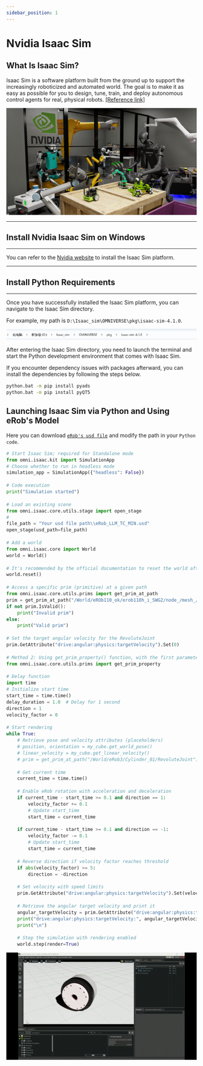```yaml
---
sidebar_position: 1
---
```


# Nvidia Isaac Sim

## What Is Isaac Sim?

Isaac Sim is a software platform built from the ground up to support the increasingly roboticized and automated world. The goal is to make it as easy as possible for you to design, tune, train, and deploy autonomous control agents for real, physical robots. [[Reference link]](https://docs.omniverse.nvidia.com/isaacsim/latest/index.html#design)

<div class="Nvidia">
  <a>
    <img src="/img/hero_shot.png" alt="Nvidia1" style={{ width: '1000', height: 'auto' }} />
  </a>
</div>

---

## Install Nvidia Isaac Sim on Windows

---

You can refer to the [Nvidia website](https://docs.omniverse.nvidia.com/isaacsim/latest/installation/index.html) to install the Isaac Sim platform.

---

## Install Python Requirements

---

Once you have successfully installed the Isaac Sim platform, you can navigate to the Isaac Sim directory.

For example, my path is `D:\Isaac_sim\OMNIVERSE\pkg\isaac-sim-4.1.0`.

<div class="Nvidia">
  <a>
    <img src="/img/Nvidia1.png" alt="Nvidia2" style={{ width: '1000', height: 'auto' }} />
  </a>
</div>

After entering the Isaac Sim directory, you need to launch the terminal and start the Python development environment that comes with Isaac Sim.

If you encounter dependency issues with packages afterward, you can install the dependencies by following the steps below.

```bash 
python.bat -m pip install pyads
python.bat -m pip install pyQT5
```

## Launching Isaac Sim via Python and Using eRob's Model

Here you can download [`eRob's usd file`](https://github.com/wdb-123/eRob_usd) and modify the path in your `Python code`.

```python
# Start Isaac Sim; required for Standalone mode
from omni.isaac.kit import SimulationApp
# Choose whether to run in headless mode
simulation_app = SimulationApp({"headless": False})

# Code execution
print("Simulation started")

# Load an existing scene
from omni.isaac.core.utils.stage import open_stage
# 
file_path = "Your usd file path\\eRob_LLM_TC_MIN.usd"
open_stage(usd_path=file_path)

# Add a world
from omni.isaac.core import World
world = World()

# It's recommended by the official documentation to reset the world after adding objects
world.reset()

# Access a specific prim (primitive) at a given path
from omni.isaac.core.utils.prims import get_prim_at_path
prim = get_prim_at_path("/World/eROb110_ok/erob110h_i_SWG2/node_/mesh_/RevoluteJoint")
if not prim.IsValid():
    print("Invalid prim")
else:
    print("Valid prim")

# Set the target angular velocity for the RevoluteJoint
prim.GetAttribute("drive:angular:physics:targetVelocity").Set(0)

# Method 2: Using get_prim_property() function, with the first parameter as Prim path, and the second as attribute name
from omni.isaac.core.utils.prims import get_prim_property

# Delay function
import time
# Initialize start time
start_time = time.time()
delay_duration = 1.0  # Delay for 1 second
direction = 1
velocity_factor = 0

# Start rendering
while True:
    # Retrieve pose and velocity attributes (placeholders)
    # position, orientation = my_cube.get_world_pose()
    # linear_velocity = my_cube.get_linear_velocity()
    # prim = get_prim_at_path("/World/eRob3/Cylinder_01/RevoluteJoint")

    # Get current time
    current_time = time.time()
    
    # Enable eRob rotation with acceleration and deceleration
    if current_time - start_time >= 0.1 and direction == 1:
        velocity_factor += 0.1
        # Update start_time
        start_time = current_time
    
    if current_time - start_time >= 0.1 and direction == -1:
        velocity_factor -= 0.1
        # Update start_time
        start_time = current_time
    
    # Reverse direction if velocity factor reaches threshold
    if abs(velocity_factor) >= 5:
        direction = -direction

    # Set velocity with speed limits
    prim.GetAttribute("drive:angular:physics:targetVelocity").Set(velocity_factor * 10.0)

    # Retrieve the angular target velocity and print it
    angular_targetVelocity = prim.GetAttribute("drive:angular:physics:targetVelocity").Get()
    print("drive:angular:physics:targetVelocity:", angular_targetVelocity)
    print("\n")

    # Step the simulation with rendering enabled
    world.step(render=True)

```

<div class="Nvidia">
  <a>
    <img src="/img/eRobIsaac2.gif" alt="eRobIsaac2" style={{ width: '600', height: 'auto' }} />
  </a>
</div>